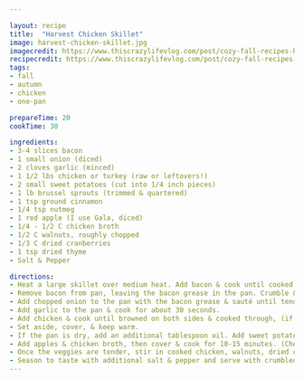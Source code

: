 ```yaml
---

layout: recipe
title:  "Harvest Chicken Skillet"
image: harvest-chicken-skillet.jpg
imagecredit: https://www.thiscrazylifevlog.com/post/cozy-fall-recipes-homemaking-inspiration
recipecredit: https://www.thiscrazylifevlog.com/post/cozy-fall-recipes-homemaking-inspiration
tags: 
- fall
- autumn
- chicken
- one-pan

prepareTime: 20
cookTime: 30

ingredients:
- 3-4 slices bacon
- 1 small onion (diced)
- 2 cloves garlic (minced)
- 1 1/2 lbs chicken or turkey (raw or leftovers!)
- 2 small sweet potatoes (cut into 1/4 inch pieces)
- 1 lb brussel sprouts (trimmed & quartered)
- 1 tsp ground cinnamon
- 1/4 tsp nutmeg
- 1 red apple (I use Gala, diced)
- 1/4 - 1/2 C chicken broth
- 1/2 C walnuts, roughly chopped
- 1/3 C dried cranberries
- 1 tsp dried thyme
- Salt & Pepper

directions:
- Heat a large skillet over medium heat. Add bacon & cook until cooked through, flipping as needed. 
- Remove bacon from pan, leaving the bacon grease in the pan. Crumble & reserve the cooked bacon for later. 
- Add chopped onion to the pan with the bacon grease & sauté until tender, (4-5 minutes). 
- Add garlic to the pan & cook for about 30 seconds. 
- Add chicken & cook until browned on both sides & cooked through, (if using raw chicken) - otherwise add leftover (cooked) chicken/turkey to pan to heat up. 
- Set aside, cover, & keep warm. 
- If the pan is dry, add an additional tablespoon oil. Add sweet potatoes, brussel sprouts, cinnamon, nutmeg, and salt & pepper. Stir to combine & cook for 3-4 minutes to allow the veggies to brown. 
- Add apples & chicken broth, then cover & cook for 10-15 minutes. (Check & add more broth as needed to prevent any burning.) 
- Once the veggies are tender, stir in cooked chicken, walnuts, dried cranberries & thyme. Cook everything until is warmed through. 
- Season to taste with additional salt & pepper and serve with crumbled bacon. 
---
```

